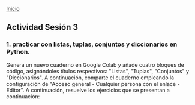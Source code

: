 <!-- No borrar o modificar -->
[Inicio](./index.md)

## Actividad Sesión 3 

### 1. practicar con listas, tuplas, conjuntos y diccionarios en Python.

Genera un nuevo cuaderno en Google Colab y añade cuatro bloques de código, asignándoles títulos respectivos: "Listas", "Tuplas", "Conjuntos" y "Diccionarios". A continuación, comparte el cuaderno empleando la configuración de "Acceso general - Cualquier persona con el enlace - Editor". A continuación, resuelve los ejercicios que se presentan a continuación:






